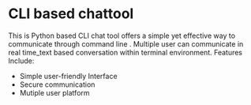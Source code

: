 # CLI based chattool
This is Python based CLI chat tool offers a simple yet effective way to communicate through command line . Multiple user can communicate in real time_text based conversation within terminal environment.
Features Include:
 * Simple user-friendly Interface
 * Secure communication
 * Mutiple user platform
